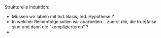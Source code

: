 Strukturelle Induktion:
- Müssen wir labeln mit Ind. Basis, Ind. Hypothese ?
- In welcher Reihenfolge sollen wir abarbeiten... zuerst die, die true|false sind und dann die "komplizierteren" ?
- 